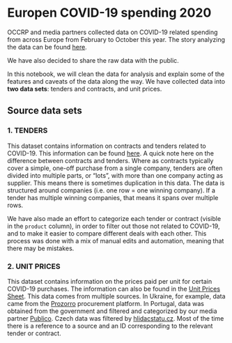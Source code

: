 # Europen COVID-19 spending 2020

OCCRP and media partners collected data on COVID-19 related spending from across Europe from February to October this year.
The story analyzing the data can be found [here]().

We have also decided to share the raw data with the public.

In this notebook, we will clean the data for analysis and explain some of the features and caveats of the data along the way. We have collected data into **two data sets**: tenders and contracts, and unit prices.


## Source data sets

### 1. TENDERS

This dataset contains information on contracts and tenders related to COVID-19. This information can be found [here]().
A quick note here on the difference between contracts and tenders. Where as contracts typically cover a simple, one-off purchase from a single company, tenders are often divided into multiple parts, or “lots”, with more than one company acting as supplier.
This means there is sometimes duplication in this data. The data is structured around companies (i.e. one row = one winning company). If a tender has multiple winning companies, that means it spans over multiple rows.

We have also made an effort to categorize each tender or contract (visible in the `product` column), in order to filter out those not related to COVID-19, and to make it easier to compare different deals with each other. This process was done with a mix of manual edits and automation, meaning that there may be mistakes.


### 2. UNIT PRICES

This dataset contains information on the prices paid per unit for certain COVID-19 purchases. The information can also be found in the [Unit Prices Sheet](). 
This data comes from multiple sources. In Ukraine, for example, data came from the [Prozorro](https://prozorro.gov.ua/en/tender/search/) procurement platform. In Portugal, data was obtained from the government and filtered and categorized by our media partner [Publico](https://www.publico.pt). Czech data was filtered by [hlidacstatu.cz](https://www.hlidacstatu.cz/).
Most of the time there is a reference to a source and an ID corresponding to the relevant tender or contract.
